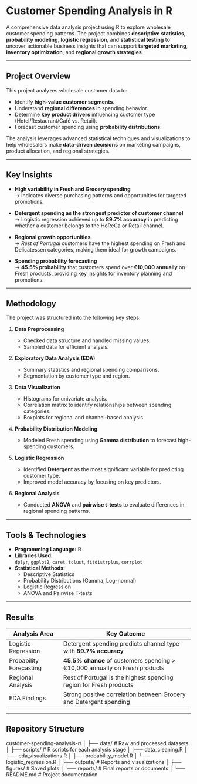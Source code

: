 # Customer Spending Analysis in R

A comprehensive data analysis project using R to explore wholesale customer spending patterns. The project combines **descriptive statistics**, **probability modeling**, **logistic regression**, and **statistical testing** to uncover actionable business insights that can support **targeted marketing**, **inventory optimization**, and **regional growth strategies**.

---

## Project Overview
This project analyzes wholesale customer data to:
- Identify **high-value customer segments**.
- Understand **regional differences** in spending behavior.
- Determine **key product drivers** influencing customer type (Hotel/Restaurant/Café vs. Retail).
- Forecast customer spending using **probability distributions**.

The analysis leverages advanced statistical techniques and visualizations to help wholesalers make **data-driven decisions** on marketing campaigns, product allocation, and regional strategies.

---

## Key Insights
- **High variability in Fresh and Grocery spending**  
  → Indicates diverse purchasing patterns and opportunities for targeted promotions.

- **Detergent spending as the strongest predictor of customer channel**  
  → Logistic regression achieved up to **89.7% accuracy** in predicting whether a customer belongs to the HoReCa or Retail channel.

- **Regional growth opportunities**  
  → *Rest of Portugal* customers have the highest spending on Fresh and Delicatessen categories, making them ideal for growth campaigns.

- **Spending probability forecasting**  
  → **45.5% probability** that customers spend over **€10,000 annually** on Fresh products, providing key insights for inventory planning and promotions.

---

## Methodology
The project was structured into the following key steps:

1. **Data Preprocessing**
   - Checked data structure and handled missing values.
   - Sampled data for efficient analysis.

2. **Exploratory Data Analysis (EDA)**
   - Summary statistics and regional spending comparisons.
   - Segmentation by customer type and region.

3. **Data Visualization**
   - Histograms for univariate analysis.
   - Correlation matrix to identify relationships between spending categories.
   - Boxplots for regional and channel-based analysis.

4. **Probability Distribution Modeling**
   - Modeled Fresh spending using **Gamma distribution** to forecast high-spending customers.

5. **Logistic Regression**
   - Identified **Detergent** as the most significant variable for predicting customer type.
   - Improved model accuracy by focusing on key predictors.

6. **Regional Analysis**
   - Conducted **ANOVA** and **pairwise t-tests** to evaluate differences in regional spending patterns.

---

## Tools & Technologies
- **Programming Language:** R  
- **Libraries Used:**  
  `dplyr`, `ggplot2`, `caret`, `tclust`, `fitdistrplus`, `corrplot`
- **Statistical Methods:**
  - Descriptive Statistics
  - Probability Distributions (Gamma, Log-normal)
  - Logistic Regression
  - ANOVA and Pairwise T-tests

---

## Results
| Analysis Area            | Key Outcome |
|--------------------------|-------------|
| Logistic Regression      | Detergent spending predicts channel type with **89.7% accuracy** |
| Probability Forecasting  | **45.5% chance** of customers spending > €10,000 annually on Fresh products |
| Regional Analysis        | Rest of Portugal is the highest spending region for Fresh products |
| EDA Findings             | Strong positive correlation between Grocery and Detergent spending |

---

## Repository Structure
customer-spending-analysis-r/
│
├── data/ # Raw and processed datasets
│
├── scripts/ # R scripts for each analysis stage
│ ├── data_cleaning.R
│ ├── eda_visualizations.R
│ ├── probability_model.R
│ └── logistic_regression.R
│
├── outputs/ # Reports and visualizations
│ ├── figures/ # Saved plots
│ └── reports/ # Final reports or documents
│
└── README.md # Project documentation


